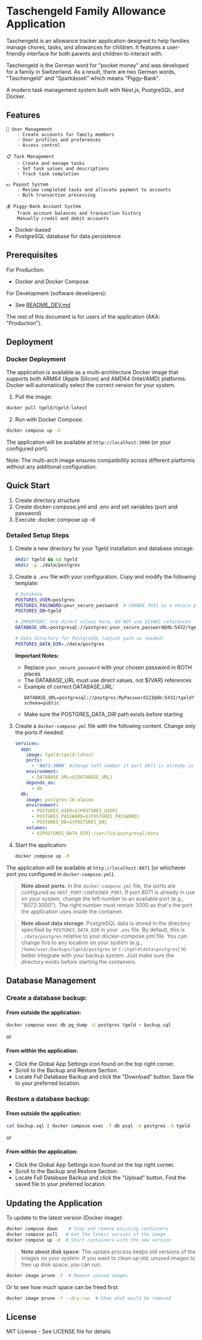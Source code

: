 # Taschengeld Family Allowance Application

Taschengeld is an allowance tracker application designed to help families manage chores, tasks, and allowances for children. It features a user-friendly interface for both parents and children to interact with.

Taschengeld is the German word for "pocket money" and was developed for a family in Switzerland. As a result, there are two German words, "Taschengeld" and "Sparkässeli" which means "Piggy-Bank".

A modern task management system built with Next.js, PostgreSQL, and Docker.

## Features

    👥 User Management
        - Create accounts for family members
        - User profiles and preferences
        - Access control

    📋 Task Management
        - Create and manage tasks
        - Set task values and descriptions
        - Track task completion

    💵 Payout System
        - Review completed tasks and allocate payment to accounts
        - Bulk transaction processing

    💰 Piggy-Bank Account System
        Track account balances and transaction history
        Manually credit and debit accounts

- Docker-based
- PostgreSQL database for data persistence

## Prerequisites

For Production:

- Docker and Docker Compose

For Development (software developers):

- See [README_DEV.md](README_DEV.md)

The rest of this document is for users of the application (AKA: "Production").

## Deployment

### Docker Deployment

The application is available as a multi-architecture Docker image that supports both ARM64 (Apple Silicon) and AMD64 (Intel/AMD) platforms. Docker will automatically select the correct version for your system.

1. Pull the image:
```bash
docker pull tgeld/tgeld:latest
```

2. Run with Docker Compose:
```bash
docker compose up -d
```

The application will be available at `http://localhost:3000` (or your configured port).

Note: The multi-arch image ensures compatibility across different platforms without any additional configuration.

## Quick Start

1. Create directory structure
2. Create docker-compose.yml and .env and set variables (port and password)
3. Execute: docker compose up -d

### Detailed Setup Steps

1. Create a new directory for your Tgeld installation and database storage:

   ```bash
   mkdir tgeld && cd tgeld
   mkdir -p ./data/postgres
   ```

2. Create a `.env` file with your configuration. Copy and modify the following template:

   ```bash
   # Database
   POSTGRES_USER=postgres
   POSTGRES_PASSWORD=your_secure_password  # CHANGE THIS to a secure password
   POSTGRES_DB=tgeld
   
   # IMPORTANT: Use direct values here, DO NOT use ${VAR} references
   DATABASE_URL=postgresql://postgres:your_secure_password@db:5432/tgeld?schema=public
   
   # Data directory for PostgreSQL (adjust path as needed)
   POSTGRES_DATA_DIR=./data/postgres
   ```

   **Important Notes:**
   - Replace `your_secure_password` with your chosen password in BOTH places
   - The DATABASE_URL must use direct values, not ${VAR} references
   - Example of correct DATABASE_URL:
     ```
     DATABASE_URL=postgresql://postgres:MyPassword123@db:5432/tgeld?schema=public
     ```
   - Make sure the POSTGRES_DATA_DIR path exists before starting

3. Create a `docker-compose.yml` file with the following content. Change only the ports if needed:

   ```yaml
   services:
     app:
       image: tgeld/tgeld:latest
       ports:
         - '8071:3000' #change left number if port 8071 is already in use on your system (e.g., "8072:3000")
       environment:
         - DATABASE_URL=${DATABASE_URL}
       depends_on:
         - db
     db:
       image: postgres:16-alpine
       environment:
         - POSTGRES_USER=${POSTGRES_USER}
         - POSTGRES_PASSWORD=${POSTGRES_PASSWORD}
         - POSTGRES_DB=${POSTGRES_DB}
       volumes:
         - ${POSTGRES_DATA_DIR}:/var/lib/postgresql/data
   ```

4. Start the application:
   ```bash
   docker compose up -d
   ```

The application will be available at `http://localhost:8071` (or whichever port you configured in `docker-compose.yml`).

> **Note about ports**: In the `docker-compose.yml` file, the ports are configured as `HOST_PORT:CONTAINER_PORT`. If port 8071 is already in use on your system, change the left number to an available port (e.g., "8072:3000"). The right number must remain 3000 as that's the port the application uses inside the container.

> **Note about data storage**: PostgreSQL data is stored in the directory specified by `POSTGRES_DATA_DIR` in your `.env` file. By default, this is `./data/postgres` relative to your docker-compose.yml file. You can change this to any location on your system (e.g., `/home/user/backups/tgeld/postgres` or `C:\tgeld\data\postgres`) to better integrate with your backup system. Just make sure the directory exists before starting the containers.

## Database Management

### Create a database backup:

#### From outside the application:

```bash
docker compose exec db pg_dump -U postgres tgeld > backup.sql
```

or

#### From within the application:

- Click the Global App Settings icon found on the top right corner.
- Scroll to the Backup and Restore Section.
- Locate Full Database Backup and click the "Download" button. Save file to your preferred location.

### Restore a database backup:

#### From outside the application:

```bash
cat backup.sql | docker compose exec -T db psql -U postgres -d tgeld
```

or

#### From within the application:

- Click the Global App Settings icon found on the top right corner.
- Scroll to the Backup and Restore Section.
- Locate Full Database Backup and click the "Upload" button. Find the saved file to your preferred location.

## Updating the Application

To update to the latest version (Docker image):

```bash
docker compose down    # Stop and remove existing containers
docker compose pull   # Get the latest version of the image
docker compose up -d  # Start containers with the new version
```

> **Note about disk space**: The update process keeps old versions of the images on your system. If you want to clean up old, unused images to free up disk space, you can run:

```bash
docker image prune -f  # Remove unused images
```

Or to see how much space can be freed first:

```bash
docker image prune -f --dry-run  # Show what would be removed
```

## License

MIT License - See LICENSE file for details
